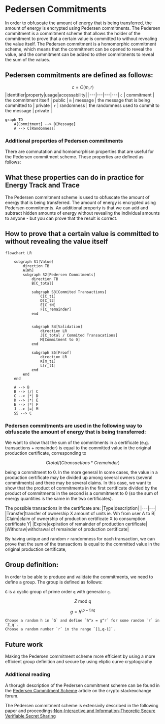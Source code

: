# Pedersen Commitments

In order to obfuscate the amount of energy that is being transferred, the amount of energy is encrypted using Pedersen commitments. The Pedersen commitment is a commitment scheme that allows the holder of the commitment to prove that a certain value is committed to without revealing the value itself. The Pedersen commitment is a homomorphic commitment scheme, which means that the commitment can be opened to reveal the value, and the commitment can be added to other commitments to reveal the sum of the values.

## Pedersen commitments are defined as follows:
$$c=C(m,r)$$
|identifier|property|usage|accessability|
|---|---|---|---|
`c` | commitment | the commitment itself | public |
`m` | message | the message that is being committed to | private |
`r` | randomness | the randomness used to commit to the message | private |

```mermaid
graph TD
    A[Commitment] --> B[Message]
    A --> C[Randomness]
```

### Additional properties of Pedersen commitments
There are commutation and homomorphism properties that are useful for the Pedersen commitment scheme. These properties are defined as follows:


## What these properties can do in practice for Energy Track and Trace
The Pedersen commitment scheme is used to obfuscate the amount of energy that is being transferred. The amount of energy is encrypted using Pedersen commitments. An additional property is that we can add and subtract hidden amounts of energy without revealing the individual amounts to anyone - but you can prove that the result is correct.

## How to prove that a certain value is committed to without revealing the value itself
```mermaid
flowchart LR

    subgraph S1[Value]
        direction TB
        A[Wh] 
        subgraph S2[Pedersen Commitments]
            direction TB
            B[C_total]
            
            subgraph S3[Commited Transactions]
                C[C_t1]
                D[C_t2]
                E[C_tN]
                F[C_remainder]
            end
            
            
            subgraph S4[Validation]
                direction LR
                J[C_total / Commited Transacations]
                M[Commitment to 0]
            end

            subgraph S5[Proof]
                direction LR
                K[m_t1]
                L[r_t1]
            end
        end
    end

    A --> B
    B --> |/| C
    C --> |*| D
    D --> |*| E
    E --> |*| F
    J --> |=| M
    S5 --> C
```

### Pedersen commitments are used in the following way to obfuscate the amount of energy that is being transferred:
We want to show that the sum of the commitments in a certificate (e.g. transactions + remainder) is equal to the committed value in the original production certificate, 
corresponding to 

$$Ctotal / (Ctransactions * Cremainder)$$ 

being a commitment to 0. In the more general In some cases, the value in a production certificate may be divided up 
among several owners (several commitments) and there may be several claims. In this case, we want to show that the product of commitments in the first certificate 
divided by the product of commitments in the second is a commitment to 0 (so the sum of energy quantities is the same in the two certificates).

The possible transactions in the certificate are:
|Type|description|
|---|---|
|Transfer|transfer of ownership X amount of units ie. Wh from user A to B|
|Claim|claim of ownership of production certificate X to consumption certificate Y|
|Expire|expiration of remainder of production certificate|
|Withdraw|withdrawal of remainder of production certificate|

By having unique and random `r` randomness for each transaction, we can prove that the sum of the transactions is equal to the committed value in the original production certificate,

## Group definition:
In order to be able to produce and validate the commitments, we need to define a group. The group is defined as follows:

`G` is a cyclic group of prime order `q` with generator `g`. 

$$ Z~\text{mod}~q $$

$$ g = h^{(p-1)/q}  $$


    Choose a random h in `G` and define `h^x = g^r` for some random `r` in `Z_q`.
    Choose a random number `r` in the range `[1,q-1]`.


## Future work
Making the Pedersen commitment scheme more efficient by using a more efficient group definition and secure by using eliptic curve cryptography

### Additional reading
A thorugh description of the Pedersen commitment scheme can be found in the [Pedersen Commitment Scheme](https://crypto.stackexchange.com/questions/64437/what-is-a-pedersen-commitment) article on the crypto.stackexchange forum.

The Pedersen commitment scheme is extensivily described in the following paper and proceedings:[Non-Interactive and Information-Theoretic Secure Verifiable Secret Sharing](https://rdcu.be/cWS5M)